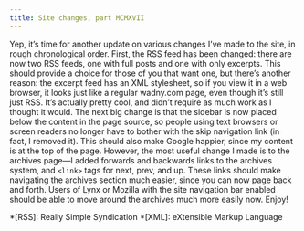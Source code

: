 ```yaml
---
title: Site changes, part MCMXVII
---
```

Yep, it’s time for another update on various changes I’ve made to the site, in rough chronological order. First, the RSS feed has been changed: there are now two RSS feeds, one with full posts and one with only excerpts. This should provide a choice for those of you that want one, but there’s another reason: the excerpt feed has an XML stylesheet, so if you view it in a web browser, it looks just like a regular wadny.com page, even though it’s still just RSS. It’s actually pretty cool, and didn’t require as much work as I thought it would. The next big change is that the sidebar is now placed below the content in the page source, so people using text browsers or screen readers no longer have to bother with the skip navigation link (in fact, I removed it). This should also make Google happier, since my content is at the top of the page. However, the most useful change I made is to the archives page—I added forwards and backwards links to the archives system, and `<link>` tags for next, prev, and up. These links should make navigating the archives section much easier, since you can now page back and forth. Users of Lynx or Mozilla with the site navigation bar enabled should be able to move around the archives much more easily now. Enjoy!

*[RSS]: Really Simple Syndication
*[XML]: eXtensible Markup Language